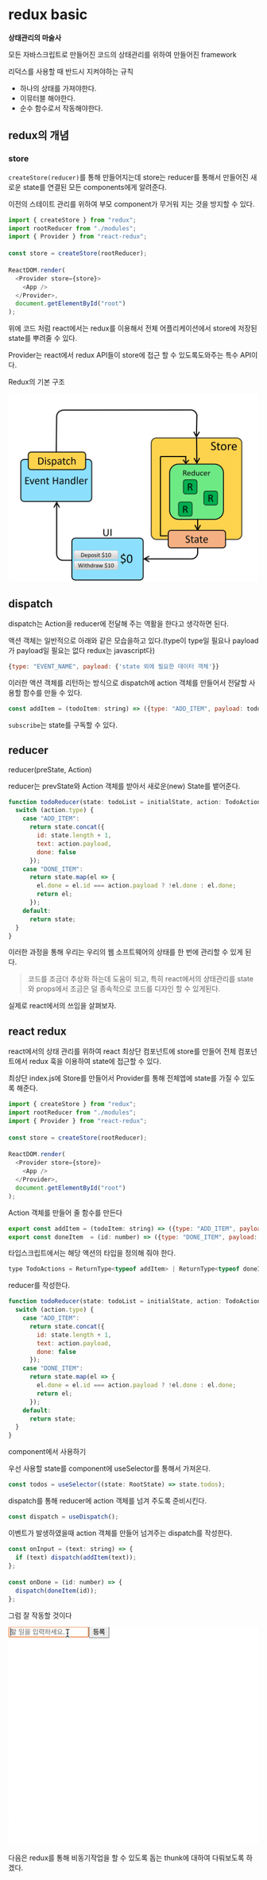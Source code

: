 # redux basic

**상태관리의 마술사**

모든 자바스크립트로 만들어진 코드의 상태관리를 위하여 만들어진 framework

리덕스를 사용할 때 반드시 지켜야하는 규칙

- 하나의 상태를 가져야한다.
- 이뮤터블 해야한다.
- 순수 함수로서 작동해야한다.

## redux의 개념

### store

`createStore(reducer)`를 통해 만들어지는데 store는 reducer를 통해서 만들어진 새로운 state를 연결된 모든 components에게 알려준다.

이전의 스테이트 관리를 위하여 부모 component가 무거워 지는 것을 방지할 수 있다.

```js
import { createStore } from "redux";
import rootReducer from "./modules";
import { Provider } from "react-redux";

const store = createStore(rootReducer);

ReactDOM.render(
  <Provider store={store}>
    <App />
  </Provider>,
  document.getElementById("root")
);
```

위에 코드 처럼 react에서는 redux를 이용해서 전체 어플리케이션에서 store에 저장된 state를 뿌려줄 수 있다.

Provider는 react에서 redux API들이 store에 접근 할 수 있도록도와주는 특수 API이다.

Redux의 기본 구조

![redux](./src/redux_gif.gif)

## dispatch

dispatch는 Action을 reducer에 전달해 주는 역활을 한다고 생각하면 된다.

액션 객체는 일반적으로 아래와 같은 모습을하고 있다.(type이 type일 필요나 payload가 payload일 필요는 없다 redux는 javascript다)

```js
{type: "EVENT_NAME", payload: {'state 외에 필요한 데이터 객체'}}
```

이러한 액션 객체를 리턴하는 방식으로 dispatch에 action 객체를 만들어서 전달할 사용할 함수를 만들 수 있다.

```js
const addItem = (todoItem: string) => ({type: "ADD_ITEM", payload: todoItem}as const)
```

`subscribe`는 state를 구독할 수 있다.

## reducer

reducer(preState, Action)

reducer는 prevState와 Action 객체를 받아서 새로운(new) State를 뱉어준다.

```js
function todoReducer(state: todoList = initialState, action: TodoActions) {
  switch (action.type) {
    case "ADD_ITEM":
      return state.concat({
        id: state.length + 1,
        text: action.payload,
        done: false
      });
    case "DONE_ITEM":
      return state.map(el => {
        el.done = el.id === action.payload ? !el.done : el.done;
        return el;
      });
    default:
      return state;
  }
}
```

이러한 과정을 통해 우리는 우리의 웹 소프트웨어의 상태를 한 번에 관리할 수 있게 된다.

> 코드를 조금더 추상화 하는데 도움이 되고, 특히 react에서의 상태관리를
> state와 props에서 조금은 덜 종속적으로 코드를 디자인 할 수 있게된다.

실제로 react에서의 쓰임을 살펴보자.

## react redux

react에서의 상태 관리를 위하여 react 최상단 컴포넌트에 store를 만들어 전체 컴포넌트에서 redux 훅을 이용하여 state에 접근할 수 있다.

최상단 index.js에 Store를 만들어서 Provider를 통해 전체엡에 state를 가질 수 있도록 해준다.

```js
import { createStore } from "redux";
import rootReducer from "./modules";
import { Provider } from "react-redux";

const store = createStore(rootReducer);

ReactDOM.render(
  <Provider store={store}>
    <App />
  </Provider>,
  document.getElementById("root")
);
```

Action 객체를 만들어 줄 함수를 만든다

```js
export const addItem = (todoItem: string) => ({type: "ADD_ITEM", payload: todoItem}as const)
export const doneItem  = (id: number) => ({type: "DONE_ITEM", payload: id}as const)
```

타입스크립트에서는 해당 액션의 타입을 정의해 줘야 한다.

```js
type TodoActions = ReturnType<typeof addItem> | ReturnType<typeof doneItem>;
```

reducer를 작성한다.

```js
function todoReducer(state: todoList = initialState, action: TodoActions) {
  switch (action.type) {
    case "ADD_ITEM":
      return state.concat({
        id: state.length + 1,
        text: action.payload,
        done: false
      });
    case "DONE_ITEM":
      return state.map(el => {
        el.done = el.id === action.payload ? !el.done : el.done;
        return el;
      });
    default:
      return state;
  }
}
```

component에서 사용하기

우선 사용할 state를 component에 useSelector를 통해서 가져온다.

```js
const todos = useSelector((state: RootState) => state.todos);
```

dispatch를 통해 reducer에 action 객체를 넘겨 주도록 준비시킨다.

```js
const dispatch = useDispatch();
```

이벤트가 발생하였을때 action 객체를 만들어 넘겨주는 dispatch를 작성한다.

```js
const onInput = (text: string) => {
  if (text) dispatch(addItem(text));
};

const onDone = (id: number) => {
  dispatch(doneItem(id));
};
```

그럼 잘 작동할 것이다

![sample](./src/redux.gif)

다음은 redux를 통해 비동기작업을 할 수 있도록 돕는 thunk에 대하여 다뤄보도록 하겠다.
